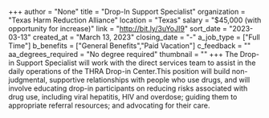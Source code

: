 +++
author = "None"
title = "Drop-In Support Specialist"
organization = "Texas Harm Reduction Alliance"
location = "Texas"
salary = "$45,000 (with opportunity for increase)"
link = "http://bit.ly/3uYoJI9"
sort_date = "2023-03-13"
created_at = "March 13, 2023"
closing_date = "-"
a_job_type = ["Full Time"]
b_benefits = ["General Benefits","Paid Vacation"]
c_feedback = ""
aa_degrees_required = "No degree required"
thumbnail = ""
+++
The Drop-in Support Specialist will work with the direct services team to assist in the daily operations of the THRA Drop-in Center.This position will build non-judgmental, supportive relationships with people who use drugs, and will involve educating drop-in participants on reducing risks associated with drug use, including viral hepatitis, HIV and overdose; guiding them to appropriate referral resources; and advocating for their care.